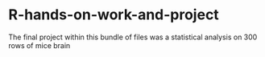 # R-hands-on-work-and-project
The final project within this bundle of files was a statistical analysis on 300 rows of mice brain

